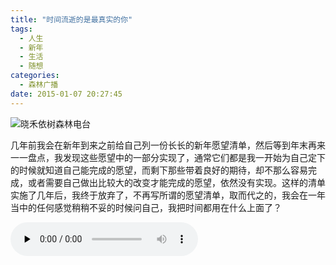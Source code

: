```yaml
---
title: "时间流逝的是最真实的你"
tags:
  - 人生
  - 新年
  - 生活
  - 随想
categories:
  - 森林广播
date: 2015-01-07 20:27:45
---
```


![晓禾依树森林电台](../../../images/radiocover/radio_093.jpg) 

几年前我会在新年到来之前给自己列一份长长的新年愿望清单，然后等到年末再来一一盘点，我发现这些愿望中的一部分实现了，通常它们都是我一开始为自己定下的时候就知道自己能完成的愿望，而剩下那些带着良好的期待，却不那么容易完成，或者需要自己做出比较大的改变才能完成的愿望，依然没有实现。这样的清单实施了几年后，我终于放弃了，不再写所谓的愿望清单，取而代之的，我会在一年当中的任何感觉稍稍不妥的时候问自己，我把时间都用在什么上面了？   

<audio id="audio" controls="" preload="none">
  <source id="mp3" src="http://www.coletree.com/radio/coletree_radio_093.mp3">
</audio>